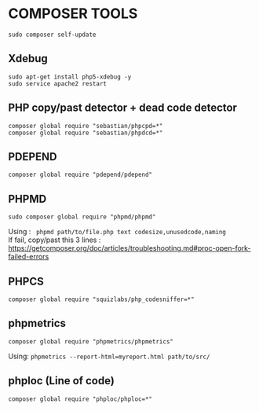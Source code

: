 # COMPOSER TOOLS

```
sudo composer self-update
```

## Xdebug

```
sudo apt-get install php5-xdebug -y
sudo service apache2 restart
```

## PHP copy/past detector + dead code detector

```
composer global require "sebastian/phpcpd=*"
composer global require "sebastian/phpdcd=*"
```

## PDEPEND

```
composer global require "pdepend/pdepend"
```

## PHPMD

```
sudo composer global require "phpmd/phpmd"
```
Using : ``` phpmd path/to/file.php text codesize,unusedcode,naming```  
If fail, copy/past this 3 lines : https://getcomposer.org/doc/articles/troubleshooting.md#proc-open-fork-failed-errors  

## PHPCS

```
composer global require "squizlabs/php_codesniffer=*"
```

## phpmetrics

```
composer global require "phpmetrics/phpmetrics"
```

Using: ```phpmetrics --report-html=myreport.html path/to/src/```

## phploc (Line of code)

```
composer global require "phploc/phploc=*"
```
